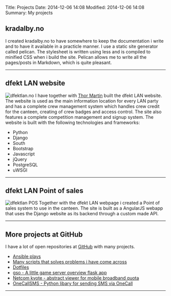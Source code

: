 Title: Projects
Date: 2014-12-06 14:08
Modified: 2014-12-06 14:08
Summary: My projects

<div class="project" markdown="1">

## kradalby.no
I created kradalby.no to have somewhere to keep the documentation i write and to have it available in a practicle manner. I use a static site generator called pelican. The stylesheet is written using less and is compiled to minified CSS when i build the site. Pelican allows me to write all the pages/posts in Markdown, which is quite pleasant.

</div>

* * *

<div class="project" markdown="1">

## dfekt LAN website
![dfektlan.no](/img/dfektlan.png)
I have together with [Thor Martin](https://github.com/thormartin91) built the dfekt LAN website. The website is used as the main information location for every LAN party and has a complete crew management system which handles crew credit for the canteen, creating of crew badges and access control. The site also features a complete competition management and signup system. The website is built with the following technologies and frameworks:

* Python
* Django
* South
* Bootstrap
* Javascript
* jQuery
* PostgreSQL
* uWSGI

</div>

* * *

<div class="project" markdown="1">

## dfekt LAN Point of sales
![dfektlan POS](/img/dfektlanpos.png)
Together with the dfekt LAN webpage i created a Point of sales system to use in the canteen. The site is built as a AngularJS webapp that uses the Django website as its backend through a custom made API.
</div>

* * *

<div class="project" markdown="1">

## More projects at GitHub
I have a lot of open repositories at [GitHub](https://github.com/kradalby) with many projects. 

* [Ansible plays](https://github.com/kradalby/plays)
* [Many scripts that solves problems i have come across](https://github.com/kradalby/scripts)
* [Dotfiles](https://github.com/kradalby/dotfiles)
* [gso - A little game server overview flask app](https://github.com/kradalby/gso)
* [Netcom kvote - abstract viewer for mobile broadband quota](https://github.com/kradalby/netcom-kvote)
* [OneCallSMS - Python libary for sending SMS via OneCall](https://github.com/kradalby/OneCallSMS)

</div>

* * *

<div class="project" markdown="1">

</div>
